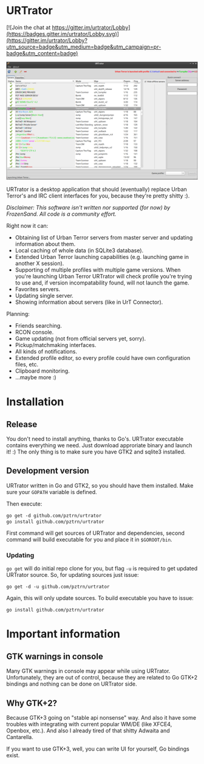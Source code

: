 # URTrator

[![Join the chat at https://gitter.im/urtrator/Lobby](https://badges.gitter.im/urtrator/Lobby.svg)](https://gitter.im/urtrator/Lobby?utm_source=badge&utm_medium=badge&utm_campaign=pr-badge&utm_content=badge)

![Main Window](/doc/screenshots/0.1-main_window.png)

URTrator is a desktop application that should (eventually) replace
Urban Terror's and IRC client interfaces for you, because they're
pretty shitty :).

*Disclaimer: This software isn't written nor supported (for now) by FrozenSand.
All code is a community effort.*

Right now it can:

* Obtaining list of Urban Terror servers from master server and
updating information about them.
* Local caching of whole data (in SQLite3 database).
* Extended Urban Terror launching capabilities (e.g. launching game
in another X session).
* Supporting of multiple profiles with multiple game versions.
When you're launching Urban Terror URTrator will check profile you're
trying to use and, if version incompatability found, will not launch
the game.
* Favorites servers.
* Updating single server.
* Showing information about servers (like in UrT Connector).

Planning:

* Friends searching.
* RCON console.
* Game updating (not from official servers yet, sorry).
* Pickup/matchmaking interfaces.
* All kinds of notifications.
* Extended profile editor, so every profile could have own configuration
files, etc.
* Clipboard monitoring.
* ...maybe more :)

# Installation

## Release

You don't need to install anything, thanks to Go's.
URTrator executable contains everything we need. Just download
approriate binary and launch it! :) The only thing is to make
sure you have GTK2 and sqlite3 installed.

## Development version

URTrator written in Go and GTK2, so you should have them installed.
Make sure your ``GOPATH`` variable is defined.

Then execute:

```
go get -d github.com/pztrn/urtrator
go install github.com/pztrn/urtrator
```

First command will get sources of URTrator and dependencies, second
command will build executable for you and place it in ``$GOROOT/bin``.


### Updating

``go get`` will do initial repo clone for you, but flag ``-u`` is
required to get updated URTrator source. So, for updating sources
just issue:

```
go get -d -u github.com/pztrn/urtrator
```

Again, this will only update sources. To build executable you have to
issue:

```
go install github.com/pztrn/urtrator
```

# Important information

## GTK warnings in console

Many GTK warnings in console may appear while using URTrator. Unfortunately,
they are out of control, because they are related to Go GTK+2 bindings
and nothing can be done on URTrator side.

## Why GTK+2?

Because GTK+3 going on "stable api nonsense" way. And also it have some
troubles with integrating with current popular WM/DE (like XFCE4,
Openbox, etc.). And also I already tired of that shitty Adwaita and
Cantarella.

If you want to use GTK+3, well, you can write UI for yourself, Go
bindings exist.
